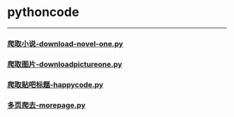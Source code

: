 # pythoncode
* * *

### [爬取小说-download-novel-one.py](https://github.com/YGYtl/pythoncode/blob/master/1/download-novel-one.py)

### [爬取图片-downloadpictureone.py](https://github.com/YGYtl/pythoncode/blob/master/1/downloadpictureone.py)

### [爬取贴吧标题-happycode.py](https://github.com/YGYtl/pythoncode/blob/master/1/happycode.py)

### [多页爬去-morepage.py](https://github.com/YGYtl/pythoncode/blob/master/1/morepage.py)